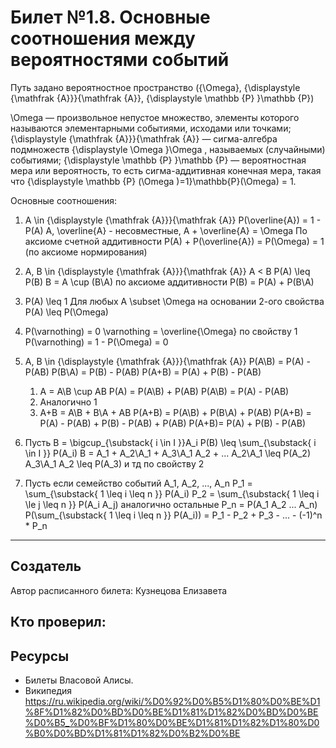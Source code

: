 # Билет №1.8. Основные соотношения между вероятностями событий
Путь задано вероятностное пространство ({\Omega}, {\displaystyle {\mathfrak {A}}}{\mathfrak {A}},	{\displaystyle \mathbb {P} }\mathbb {P})

\Omega  — произвольное непустое множество, элементы которого называются элементарными событиями, исходами или точками;
{\displaystyle {\mathfrak {A}}}{\mathfrak {A}} — сигма-алгебра подмножеств {\displaystyle \Omega }\Omega , называемых (случайными) событиями;
{\displaystyle \mathbb {P} }\mathbb {P}  — вероятностная мера или вероятность, то есть сигма-аддитивная конечная мера, такая что {\displaystyle \mathbb {P} (\Omega )=1}\mathbb{P}(\Omega) = 1.

Основные соотношения:
1. A \in {\displaystyle {\mathfrak {A}}}{\mathfrak {A}}
   P(\overline{A}) = 1 - P(A)
   A, \overline{A} - несовместные, A + \overline{A} = \Omega
   По аксиоме счетной аддитивности P(A) + P(\overline{A}) = P(\Omega) = 1 (по аксиоме нормирования)

2. A, B \in {\displaystyle {\mathfrak {A}}}{\mathfrak {A}}   A < B   P(A) \leq P(B)
   B = A \cup (B\A) по аксиоме аддитивности
   P(B) = P(A) + P(B\A)
   
3. P(A) \leq 1
   Для любых A \subset \Omega на основании 2-ого свойства P(A) \leq P(\Omega)
   
4. P(\varnothing) = 0
   \varnothing = \overline{\Omega} по свойству 1
   P(\varnothing) = 1 - P(\Omega) = 0
   
5. A, B \in {\displaystyle {\mathfrak {A}}}{\mathfrak {A}}
   P(A\B) = P(A) - P(AB)
   P(B\A) = P(B) - P(AB)
   P(A+B) = P(A) + P(B) - P(AB)
   
   1) A = A\B \cup AB
      P(A) = P(A\B) + P(AB)
      P(A\B) = P(A) - P(AB)
   2) Аналогично 1
   3) A+B = A\B + B\A + AB
      P(A+B) = P(A\B) + P(B\A) + P(AB)
      P(A+B) = P(A) - P(AB) + P(B) - P(AB) + P(AB)
      P(A+B)= P(A) + P(B) - P(AB)
      
6. Пусть B = \bigcup_{\substack{ i \in I }}A_i   P(B) \leq \sum_{\substack{ i \in I }} P(A_i)
   B = A_1 + A_2\A_1 + A_3\A_1 A_2 + ...
   A_2\A_1 \leq P(A_2)   A_3\A_1 A_2 \leq P(A_3) и тд по свойству 2
   
7. Пусть если семейство событий A_1, A_2, ..., A_n
   P_1 = \sum_{\substack{ 1 \leq i \leq n }} P(A_i)
   P_2 = \sum_{\substack{ 1 \leq i \le j \leq n }} P(A_i A_j)
   аналогично остальные
   P_n = P(A_1 A_2 ... A_n)
   P(\sum_{\substack{ 1 \leq i \leq n }} P(A_i)) = P_1 - P_2 + P_3 - ... - (-1)^n * P_n
      
---
## Создатель

Автор расписанного билета: Кузнецова Елизавета

Кто проверил:
- 

## Ресурсы
- Билеты Власовой Алисы.
- Википедия https://ru.wikipedia.org/wiki/%D0%92%D0%B5%D1%80%D0%BE%D1%8F%D1%82%D0%BD%D0%BE%D1%81%D1%82%D0%BD%D0%BE%D0%B5_%D0%BF%D1%80%D0%BE%D1%81%D1%82%D1%80%D0%B0%D0%BD%D1%81%D1%82%D0%B2%D0%BE
